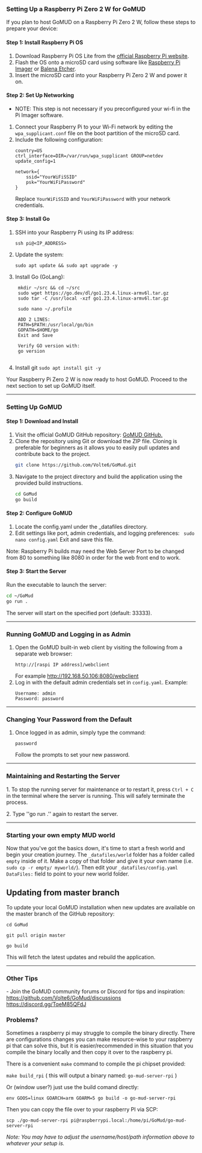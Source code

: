 ### Setting Up a Raspberry Pi Zero 2 W for GoMUD

If you plan to host GoMUD on a Raspberry Pi Zero 2 W, follow these steps to prepare your device:


#### Step 1: Install Raspberry Pi OS

1. Download Raspberry Pi OS Lite from the [official Raspberry Pi website](https://www.raspberrypi.com/software/).
2. Flash the OS onto a microSD card using software like [Raspberry Pi Imager](https://www.raspberrypi.com/software/) or [Balena Etcher](https://www.balena.io/etcher/).
3. Insert the microSD card into your Raspberry Pi Zero 2 W and power it on.

#### Step 2: Set Up Networking
* NOTE: This step is not necessary if you preconfigured your wi-fi in the Pi Imager software.

1. Connect your Raspberry Pi to your Wi-Fi network by editing the `wpa_supplicant.conf` file on the boot partition of the microSD card.
2. Include the following configuration:
   ```
   country=US
   ctrl_interface=DIR=/var/run/wpa_supplicant GROUP=netdev
   update_config=1

   network={
       ssid="YourWiFiSSID"
       psk="YourWiFiPassword"
   }
   ```
   Replace `YourWiFiSSID` and `YourWiFiPassword` with your network credentials.

#### Step 3: Install Go

1. SSH into your Raspberry Pi using its IP address:
   ```
   ssh pi@<IP_ADDRESS>
   ```
2. Update the system:
   ```
   sudo apt update && sudo apt upgrade -y
   ```
3. Install Go (GoLang):
   ```
    mkdir ~/src && cd ~/src
    sudo wget https://go.dev/dl/go1.23.4.linux-armv6l.tar.gz
    sudo tar -C /usr/local -xzf go1.23.4.linux-armv6l.tar.gz
    
    sudo nano ~/.profile
    
    ADD 2 LINES:
    PATH=$PATH:/usr/local/go/bin
	GOPATH=$HOME/go
    Exit and Save
    
    Verify GO version with: 
    go version
    

   ```
  4. Install git
  ``
   sudo apt install git -y
	``

Your Raspberry Pi Zero 2 W is now ready to host GoMUD. Proceed to the next section to set up GoMUD itself.

---

### Setting Up GoMUD

#### Step 1: Download and Install

1. Visit the official GoMUD GitHub repository: [GoMUD GitHub](https://github.com/Volte6/GoMud)[.](https://github.com/Volte6/GoMud)
2. Clone the repository using Git or download the ZIP file. Cloning is preferable for beginners as it allows you to easily pull updates and contribute back to the project.
   ```bash
   git clone https://github.com/Volte6/GoMud.git
   ```
3. Navigate to the project directory and build the application using the provided build instructions.
   ```bash
   cd GoMud
   go build
   ```

#### Step 2: Configure GoMUD

1. Locate the config.yaml under the _datafiles directory.
2. Edit settings like port, admin credentials, and logging preferences:
``
sudo nano config.yaml``
Exit and save this file.

Note: Raspberry Pi builds may need the Web Server Port to be changed from 80 to something like 8080 in order for the web front end to work. 

#### Step 3: Start the Server

Run the executable to launch the server:

```bash
cd ~/GoMud
go run .
```

The server will start on the specified port (default: 33333).

---

### Running GoMUD and Logging in as Admin

1. Open the GoMUD built-in web client by visiting the following from a separate web browser:
   ```
   http://[raspi IP address]/webclient
   ```
   For example http://192.168.50.106:8080/webclient
2. Log in with the default admin credentials set in `config.yaml`. Example:
   ```
   Username: admin
   Password: password
   ```

---

### Changing Your Password from the Default

1. Once logged in as admin, simply type the command:
   ```
   password
   ```
   Follow the prompts to set your new password.

---

### Maintaining and Restarting the Server

1\. To stop the running server for maintenance or to restart it, press `Ctrl + C` in the terminal where the server is running. This will safely terminate the process.

2\. Type ''go run .'' again to restart the server.

---
### Starting your own empty MUD world
Now that you've got the basics down, it's time to start a fresh world and begin your creation journey. 
The ``_datafiles/world`` folder has a folder called ``empty`` inside of it. Make a copy of that folder and give it your own name (i.e. ``sudo cp -r empty/ myworld/``).
Then edit your ``_datafiles/config.yaml`` ``DataFiles:`` field to point to your new world folder.

## Updating from master branch
To update your local GoMUD installation when new updates are available on the master branch of the GitHub repository:

	cd GoMud

	git pull origin master

	go build

This will fetch the latest updates and rebuild the application.

---

### Other Tips

\- Join the GoMUD community forums or Discord for tips and inspiration:
https://github.com/Volte6/GoMud/discussions
https://discord.gg/TqeM85QFdJ

### Problems?

Sometimes a raspberry pi may struggle to compile the binary directly. There are configurations changes you can make resource-wise to your raspberry pi that can solve this, but it is easier/recommended in this situation that you compile the binary locally and then copy it over to the raspberry pi.

There is a convenient `make` command to compile the pi chipset provided:

`make build_rpi` ( this will output a binary named: `go-mud-server-rpi` )

Or (window user?) just use the build comand directly:

`env GOOS=linux GOARCH=arm GOARM=5 go build -o go-mud-server-rpi`

Then you can copy the file over to your raspberry PI via SCP:

`scp ./go-mud-server-rpi pi@raspberrypi.local:/home/pi/GoMud/go-mud-server-rpi`

_Note: You may have to adjust the username/host/path information above to whatever your setup is._

